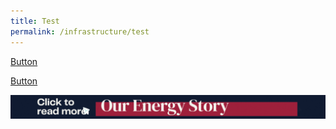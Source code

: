 ```yaml
---
title: Test
permalink: /infrastructure/test
---
```



[Button](/infrastructure/case-studies/resources#WM12)

<a href="/infrastructure/case-studies/resources#WMAnchor" target="_blank">Button</a> 



<a href="/infrastructure/case-studies/resources#WM12" target="_blank"><img src="/images/infrastructure/constraints-and-challenges/image015.gif" ></a>